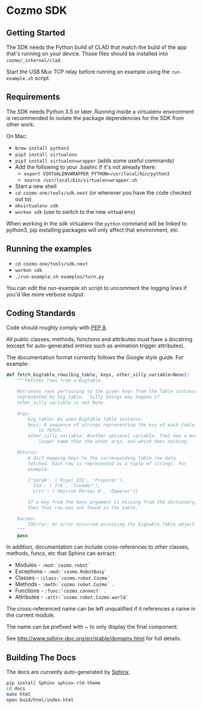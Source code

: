 # Cozmo SDK

## Getting Started

The SDK needs the Python build of CLAD that match the build of the app 
that's running on your device.  Those files should be installed into 
`cozmo/_internal/clad`.

Start the USB Mux TCP relay before running an example using the `run-example.sh`
script.

## Requirements

The SDK needs Python 3.5 or later.  Running inside a virtualenv environment is
recommended to isolate the package dependencies for the SDK from other work.

On Mac:

* `brew install python3`
* `pip3 install virtualenv`
* `pip3 install virtualenvwrapper` (adds some useful commands)
* Add the following to your .bashrc if it's not already there:
    * `export VIRTUALENVWRAPPER_PYTHON=/usr/local/bin/python3`
    * `source /usr/local/bin/virtualenvwrapper.sh`
* Start a new shell
* `cd cozmo-one/tools/sdk.next` (or wherever you have the code checked out to)
* `mkvirtualenv sdk`
* `workon sdk` (use to switch to the new virtual env)
 
When working in the sdk virtualenv the `python` command will be linked to 
python3, pip installing packages will only affect that environment, etc.
 
## Running the examples

* `cd cozmo-one/tools/sdk.next`
* `workon sdk`
* `./run-example.sh examples/turn.py`

You can edit the run-example.sh script to uncomment the logging
lines if you'd like more verbose output.

## Coding Standards

Code should roughly comply with [PEP 8](https://www.python.org/dev/peps/pep-0008/).

All public classes, methods, functions and attributes must have a docstring
(except for auto-generated entries such as animation trigger attributes).

The documentation format currently follows the Google style guide.  For example:

```python
def fetch_bigtable_rows(big_table, keys, other_silly_variable=None):
    """Fetches rows from a Bigtable.

    Retrieves rows pertaining to the given keys from the Table instance
    represented by big_table.  Silly things may happen if
    other_silly_variable is not None.

    Args:
        big_table: An open Bigtable Table instance.
        keys: A sequence of strings representing the key of each table row
            to fetch.
        other_silly_variable: Another optional variable, that has a much
            longer name than the other args, and which does nothing.

    Returns:
        A dict mapping keys to the corresponding table row data
        fetched. Each row is represented as a tuple of strings. For
        example:

        {'Serak': ('Rigel VII', 'Preparer'),
         'Zim': ('Irk', 'Invader'),
         'Lrrr': ('Omicron Persei 8', 'Emperor')}

        If a key from the keys argument is missing from the dictionary,
        then that row was not found in the table.

    Raises:
        IOError: An error occurred accessing the bigtable.Table object.
    """
    pass
```

In addition, documentation can include cross-references to other classes,
methods, funcs, etc that Sphinx can extract:

* Modules - ``:mod:`cozmo.robot` ``
* Exceptions - ``:mod:`cozmo.RobotBusy` ``
* Classes - ``:class:`cozmo.robot.Cozmo` ``
* Methods - ``:meth:`cozmo.robot.Cozmo` ``.
* Functions - ``:func:`cozmo.connect` ``.
* Attributes - ``:attr:`cozmo.robot.Cozmo.world` ``

The cross-referenced name can be left unqualified if it references a name
in the current module.

The name can be prefixed with ~ to only display the final component.

See http://www.sphinx-doc.org/en/stable/domains.html for full details.


## Building The Docs

The docs are currently auto-generated by [Sphinx](http://www.sphinx-doc.org/).

```bash
pip install Sphinx sphinx-rtd-theme
cd docs
make html
open buid/html/index.html
```


